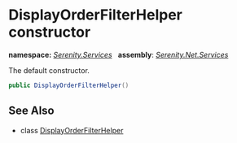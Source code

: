 # DisplayOrderFilterHelper constructor
**namespace:** *[Serenity.Services](../../README.md#serenity.services-namespace)*   **assembly**: *[Serenity.Net.Services](../../README.md)*

The default constructor.

```csharp
public DisplayOrderFilterHelper()
```

## See Also

* class [DisplayOrderFilterHelper](../DisplayOrderFilterHelper.md)